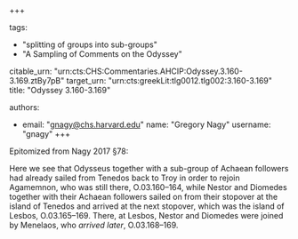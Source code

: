 +++

tags:
- "splitting of groups into sub-groups"
- "A Sampling of Comments on the Odyssey"

citable_urn: "urn:cts:CHS:Commentaries.AHCIP:Odyssey.3.160-3.169.ztBy7pB"
target_urn: "urn:cts:greekLit:tlg0012.tlg002:3.160-3.169"
title: "Odyssey 3.160-3.169"

authors:
- email: "gnagy@chs.harvard.edu"
  name: "Gregory Nagy"
  username: "gnagy"
+++

<p>Epitomized from Nagy 2017 §78: </p><p>Here we see that Odysseus together with a sub-group of Achaean followers had already sailed from Tenedos back to Troy in order to rejoin Agamemnon, who was still there, O.03.160–164, while Nestor and Diomedes together with their Achaean followers sailed on from their stopover at the island of Tenedos and arrived at the next stopover, which was the island of Lesbos, O.03.165–169. There, at Lesbos, Nestor and Diomedes were joined by Menelaos, who <em>arrived later</em>, O.03.168–169. </p>